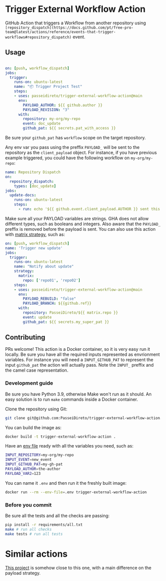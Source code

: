 # Trigger External Workflow Action

GitHub Action that triggers a Workflow from another repository using `[repository_dispatch](https://docs.github.com/pt/free-pro-team@latest/actions/reference/events-that-trigger-workflows#repository_dispatch)` event.

## Usage

```yaml

on: [push, workflow_dispatch]
jobs:
  trigger:
    runs-on: ubuntu-latest
    name: "📦 Trigger Project Test"
    steps:
    - uses: passeidireto/trigger-external-workflow-action@main
      env:
        PAYLOAD_AUTHOR: ${{ github.author }}
        PAYLOAD_REVISION: "3"
      with:
        repository: my-org/my-repo
        event: doc_update
        github_pat: ${{ secrets.pat_with_access }}
```

Be sure your `github_pat` has `workflow` scope on the target repository.

Any env var you pass using the preffix `PAYLOAD_` will be sent to the repository as the `client_payload` object. For instance, if you have previous example triggered, you could have the following workflow on `my-org/my-repo`:

```yaml
name: Repository Dispatch
on:
  repository_dispatch:
    types: [doc_update]
jobs:
  update-docs:
    runs-on: ubuntu-latest
    steps:
      - run: echo '${{ github.event.client_payload.AUTHOR }} sent this revision: ${{ github.event.client_payload.REVISION }}'
```

Make sure all your PAYLOAD variables are strings. GHA does not allow different types, such as booleans and integers. Also aware that the `PAYLOAD_` preffix is removed before the payload is sent. You can also use this action with [matrix strategy](https://docs.github.com/en/free-pro-team@latest/actions/learn-github-actions/managing-complex-workflows#using-a-build-matrix), such as:

```yaml
on: [push, workflow_dispatch]
name: 'Trigger new update'
jobs:
  trigger:
    runs-on: ubuntu-latest
    name: "Notify about update"
    strategy:
      matrix:
        repo: ['repo01', 'repo02']
    steps:
    - uses: passeidireto/trigger-external-workflow-action@main
      env:
        PAYLOAD_REBUILD: "false"
        PAYLOAD_BRANCH: ${{github.ref}}
      with:
        repository: PasseiDireto/${{ matrix.repo }}
        event: update
        github_pat: ${{ secrets.my_super_pat }}
```


## Contributing

PRs welcome! This action is a Docker container, so it is very easy run it locally. Be sure you have all the required inputs represented as envrionment variables. For instance you will need a `INPUT_GITHUB_PAT` to represent the input `github_pat` the action will actually pass. Note the `INPUT_` preffix and the camel case representation.

### Development guide
Be sure you have Python 3.9, otherwise Make won't run as it should. An easy solution is to run `make` commands inside a Docker container.

Clone the repository using Git:
```sh
git clone git@github.com:PasseiDireto/trigger-external-workflow-action.git
```

You can build the image as:

```sh
docker build -t trigger-external-workflow-action .
```

Have an [env file](https://docs.docker.com/engine/reference/commandline/run/#set-environment-variables--e---env---env-file) ready with all the variables you need, such as:

```sh
INPUT_REPOSITORY=my-org/my-repo
INPUT_EVENT=new_event
INPUT_GITHUB_PAT=my-gh-pat
PAYLOAD_AUTHOR=the-author
PAYLOAD_VAR2=123

```

You can name it `.env` and then run it the freshly built image:

```sh
docker run --rm --env-file=.env trigger-external-workflow-action
```

### Before you commit

Be sure all the tests and all the checks are passing:
```sh
pip install -r requirements/all.txt
make # run all checks
make tests # run all tests

```


# Similar actions

[This project](https://github.com/peter-evans/repository-dispatch) is somehow close to this one, with a main difference on the payload strategy.
